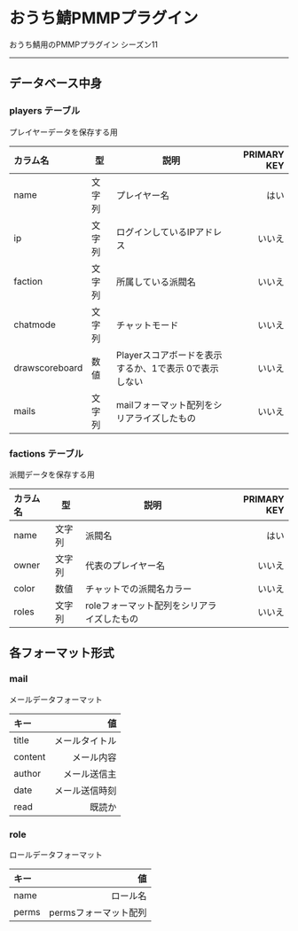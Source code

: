 # おうち鯖PMMPプラグイン

おうち鯖用のPMMPプラグイン シーズン11

***

## データベース中身

### players テーブル
プレイヤーデータを保存する用

| カラム名 | 型 |  説明 | PRIMARY KEY |
|:-----------|------------|------------|------------:|
| name | 文字列 | プレイヤー名 | はい |
| ip | 文字列 | ログインしているIPアドレス | いいえ |
| faction | 文字列 | 所属している派閥名 | いいえ |
| chatmode | 文字列 | チャットモード | いいえ |
| drawscoreboard | 数値 | Playerスコアボードを表示するか、1で表示 0で表示しない | いいえ |
| mails | 文字列 | mailフォーマット配列をシリアライズしたもの | いいえ |

### factions テーブル
派閥データを保存する用

| カラム名 | 型 |  説明 | PRIMARY KEY |
|:-----------|------------|------------|------------:|
| name | 文字列 | 派閥名 | はい |
| owner | 文字列 | 代表のプレイヤー名 | いいえ |
| color | 数値 | チャットでの派閥名カラー | いいえ |
| roles | 文字列 | roleフォーマット配列をシリアライズしたもの | いいえ |

## 各フォーマット形式

### mail
メールデータフォーマット

| キー | 値 |
|:-----------|------------:|
| title | メールタイトル |
| content | メール内容 |
| author | メール送信主 |
| date | メール送信時刻 |
| read | 既読か |

### role
ロールデータフォーマット

| キー | 値 |
|:-----------|------------:|
| name | ロール名 |
| perms | permsフォーマット配列 |


